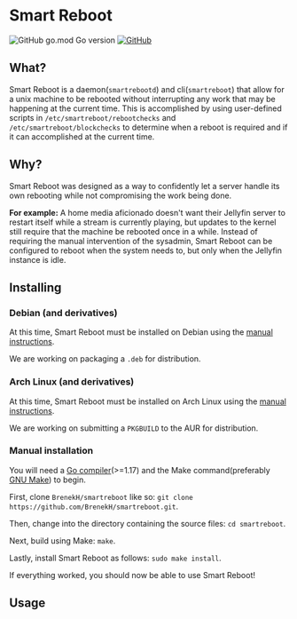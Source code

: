 # Smart Reboot

![GitHub go.mod Go version](https://img.shields.io/github/go-mod/go-version/BrenekH/smartreboot)
[![GitHub](https://img.shields.io/github/license/BrenekH/smartreboot)](https://github.com/BrenekH/smartreboot/blob/master/LICENSE)

## What?

Smart Reboot is a daemon(`smartrebootd`) and cli(`smartreboot`) that allow for a unix machine to be rebooted without interrupting any work that may be happening at the current time.
This is accomplished by using user-defined scripts in `/etc/smartreboot/rebootchecks` and `/etc/smartreboot/blockchecks` to determine when a reboot is required and if it can accomplished at the current time.

## Why?

Smart Reboot was designed as a way to confidently let a server handle its own rebooting while not compromising the work being done.

**For example:** A home media aficionado doesn't want their Jellyfin server to restart itself while a stream is currently playing, but updates to the kernel still require that the machine be rebooted once in a while.
Instead of requiring the manual intervention of the sysadmin, Smart Reboot can be configured to reboot when the system needs to, but only when the Jellyfin instance is idle.

## Installing

### Debian (and derivatives)

At this time, Smart Reboot must be installed on Debian using the [manual instructions](#manual-installation).

We are working on packaging a `.deb` for distribution.

### Arch Linux (and derivatives)

At this time, Smart Reboot must be installed on Arch Linux using the [manual instructions](#manual-installation).

We are working on submitting a `PKGBUILD` to the AUR for distribution.

### Manual installation

You will need a [Go compiler](https://go.dev)(>=1.17) and the Make command(preferably [GNU Make](https://www.gnu.org/software/make/)) to begin.

First, clone `BrenekH/smartreboot` like so: `git clone https://github.com/BrenekH/smartreboot.git`.

Then, change into the directory containing the source files: `cd smartreboot`.

Next, build using Make: `make`.

Lastly, install Smart Reboot as follows: `sudo make install`.

If everything worked, you should now be able to use Smart Reboot!

## Usage
